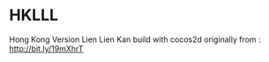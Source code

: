 HKLLL
=====

Hong Kong Version Lien Lien Kan build with cocos2d 
originally from :
http://bit.ly/19mXhrT
